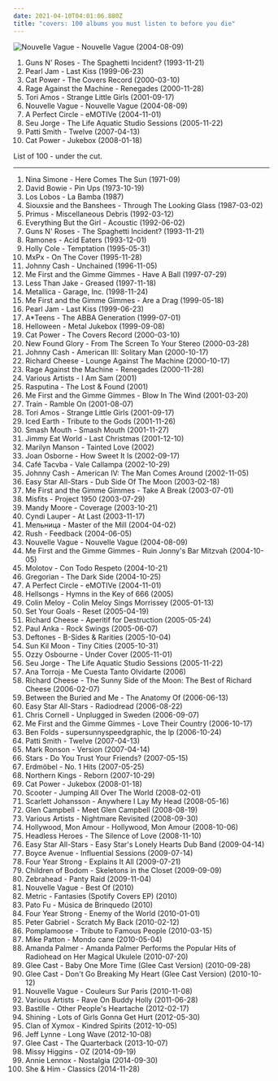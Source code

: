 ```yaml
---
date: 2021-04-10T04:01:06.880Z
title: "covers: 100 albums you must listen to before you die"
---
```

![Nouvelle Vague - Nouvelle Vague (2004-08-09)](http://coverartarchive.org/release/bea245eb-a490-4f63-b9e9-c564bc42d514/15272031336-500.jpg "Nouvelle Vague - Nouvelle Vague (2004-08-09)")
<ol class="albums">
<li data-cover="http://coverartarchive.org/release/3231186d-1fde-4267-afad-150495b470b0/7973068614-500.jpg" data-tags="hard rock" role="button">Guns N' Roses - The Spaghetti Incident? (1993-11-21)</li>
<li data-cover="https://img.discogs.com/n8IeQKlL1AkpY4WaZ5akx0X88EA=/fit-in/600x593/filters:strip_icc():format(jpeg):mode_rgb():quality(90)/discogs-images/R-631417-1400879404-2317.jpeg.jpg" data-tags="rock, grunge, 90s, covers, flashback alternatives" role="button">Pearl Jam - Last Kiss (1999-06-23)</li>
<li data-cover="https://img.discogs.com/7ToXkfnF8noSM_uhuS_mdCXSxn0=/fit-in/600x586/filters:strip_icc():format(jpeg):mode_rgb():quality(90)/discogs-images/R-442522-1461384542-9680.jpeg.jpg" data-tags="covers" role="button">Cat Power - The Covers Record (2000-03-10)</li>
<li data-cover="http://coverartarchive.org/release/1c293abc-3993-3d1d-bb8d-e8fe18621488/9245164218-500.jpg" data-tags="rock, alternative rock" role="button">Rage Against the Machine - Renegades (2000-11-28)</li>
<li data-cover="http://coverartarchive.org/release/a7ccb022-f437-4492-8eee-8f85d85cdb96/2098090328-500.jpg" data-tags="covers, cover" role="button">Tori Amos - Strange Little Girls (2001-09-17)</li>
<li data-cover="http://coverartarchive.org/release/bea245eb-a490-4f63-b9e9-c564bc42d514/15272031336-500.jpg" data-tags="bossa nova, french, covers" role="button">Nouvelle Vague - Nouvelle Vague (2004-08-09)</li>
<li data-cover="https://img.discogs.com/RuuxMh6e-T3Hv19tCpjYyXQM8M4=/fit-in/600x836/filters:strip_icc():format(jpeg):mode_rgb():quality(90)/discogs-images/R-5073762-1531330871-8949.jpeg.jpg" data-tags="alternative rock" role="button">A Perfect Circle - eMOTIVe (2004-11-01)</li>
<li data-cover="http://coverartarchive.org/release/a5dd8a38-8495-43b3-901d-4cb9ac63e571/17776221267-500.jpg" data-tags="covers, acoustic" role="button">Seu Jorge - The Life Aquatic Studio Sessions (2005-11-22)</li>
<li data-cover="https://img.discogs.com/QO7zFM0tva2c9T7Mv2WKmzHED2g=/fit-in/600x592/filters:strip_icc():format(jpeg):mode_rgb():quality(90)/discogs-images/R-966497-1469987494-2664.jpeg.jpg" data-tags="covers" role="button">Patti Smith - Twelve (2007-04-13)</li>
<li data-cover="http://coverartarchive.org/release/472ab586-be69-4bdb-8f90-af1d25e754a6/22781705669-500.jpg" data-tags="female vocalists, covers, jazz, cover" role="button">Cat Power - Jukebox (2008-01-18)</li>
</ol>
List of 100 - under the cut.
<!-- more -->

_________________

<ol class="albums">
<li data-cover="http://coverartarchive.org/release/8d856598-9599-4ab2-959b-1ac7bad91ac0/14317207367-500.jpg" data-tags="blues, jazz" role="button">
Nina Simone - Here Comes The Sun (1971-09)
</li>
<li data-cover="https://img.discogs.com/j5N5tm6b-Sr4oIIIYLp-pDBcAHI=/fit-in/599x597/filters:strip_icc():format(jpeg):mode_rgb():quality(90)/discogs-images/R-670674-1237574217.jpeg.jpg" data-tags="glam rock, 70s" role="button">
David Bowie - Pin Ups (1973-10-19)
</li>
<li data-cover="http://coverartarchive.org/release/74468206-c938-4a96-be09-5d07a5bb32d6/997337637-500.jpg" data-tags="covers" role="button">
Los Lobos - La Bamba (1987)
</li>
<li data-cover="http://coverartarchive.org/release/aa258490-4e2e-4395-9da3-064e0c7c9490/24762396589-500.jpg" data-tags="new wave" role="button">
Siouxsie and the Banshees - Through The Looking Glass (1987-03-02)
</li>
<li data-cover="https://img.discogs.com/Rz-DQHWxmq9Xs7962O5pgW_vl60=/fit-in/588x452/filters:strip_icc():format(jpeg):mode_rgb():quality(90)/discogs-images/R-1101263-1296313118.jpeg.jpg" data-tags="primus, cover" role="button">
Primus - Miscellaneous Debris (1992-03-12)
</li>
<li data-cover="http://coverartarchive.org/release/84cd3aa7-55d8-4114-92be-18800688c0ed/13989672545-500.jpg" data-tags="singer-songwriter, acoustic, 90s" role="button">
Everything But the Girl - Acoustic (1992-06-02)
</li>
<li data-cover="http://coverartarchive.org/release/3231186d-1fde-4267-afad-150495b470b0/7973068614-500.jpg" data-tags="hard rock" role="button">
Guns N' Roses - The Spaghetti Incident? (1993-11-21)
</li>
<li data-cover="http://coverartarchive.org/release/82cef0f9-f982-3c09-931a-1a531dae43b9/18523473099-500.jpg" data-tags="covers, punk" role="button">
Ramones - Acid Eaters (1993-12-01)
</li>
<li data-cover="https://via.placeholder.com/450" data-tags="jazz, female vocalists, cover" role="button">
Holly Cole - Temptation (1995-05-31)
</li>
<li data-cover="http://coverartarchive.org/release/4508124e-d2bb-4375-a5c5-e61d2c3d9f04/14486664847-500.jpg" data-tags="punk covers" role="button">
MxPx - On The Cover (1995-11-28)
</li>
<li data-cover="http://coverartarchive.org/release/e162083e-4a0b-49f9-b341-7a02354f5c98/19325365527-500.jpg" data-tags="country" role="button">
Johnny Cash - Unchained (1996-11-05)
</li>
<li data-cover="http://coverartarchive.org/release/6871b9fc-531d-422a-8b46-8e4ce31132ff/4799995580-500.jpg" data-tags="punk, punk rock" role="button">
Me First and the Gimme Gimmes - Have A Ball (1997-07-29)
</li>
<li data-cover="http://coverartarchive.org/release/771774fa-e510-4bd1-9a21-6f3f2e716ccd/16695513200-500.jpg" data-tags="punk, covers, ska punk, cover, punk covers" role="button">
Less Than Jake - Greased (1997-11-18)
</li>
<li data-cover="http://coverartarchive.org/release/7f5a52aa-4429-4771-80ec-6c6a545b0df9/11162732155-500.jpg" data-tags="metal, thrash metal, heavy metal" role="button">
Metallica - Garage, Inc. (1998-11-24)
</li>
<li data-cover="https://img.discogs.com/QtAQizYXoJK6NLCq_iPWx7Gx9ms=/fit-in/600x602/filters:strip_icc():format(jpeg):mode_rgb():quality(90)/discogs-images/R-756331-1384970527-4821.jpeg.jpg" data-tags="covers" role="button">
Me First and the Gimme Gimmes - Are a Drag (1999-05-18)
</li>
<li data-cover="https://img.discogs.com/n8IeQKlL1AkpY4WaZ5akx0X88EA=/fit-in/600x593/filters:strip_icc():format(jpeg):mode_rgb():quality(90)/discogs-images/R-631417-1400879404-2317.jpeg.jpg" data-tags="rock, grunge, 90s, covers, flashback alternatives" role="button">
Pearl Jam - Last Kiss (1999-06-23)
</li>
<li data-cover="https://img.discogs.com/EbK255yEL3LCFlsP9QOtE3kpYIA=/fit-in/595x596/filters:strip_icc():format(jpeg):mode_rgb():quality(90)/discogs-images/R-3173387-1378828304-6469.jpeg.jpg" data-tags="pop, 90s, covers" role="button">
A*Teens - The ABBA Generation (1999-07-01)
</li>
<li data-cover="http://coverartarchive.org/release/bce2c17d-c490-32d7-9ea4-742c59172c86/1870479249-500.jpg" data-tags="power metal, covers" role="button">
Helloween - Metal Jukebox (1999-09-08)
</li>
<li data-cover="https://img.discogs.com/7ToXkfnF8noSM_uhuS_mdCXSxn0=/fit-in/600x586/filters:strip_icc():format(jpeg):mode_rgb():quality(90)/discogs-images/R-442522-1461384542-9680.jpeg.jpg" data-tags="covers" role="button">
Cat Power - The Covers Record (2000-03-10)
</li>
<li data-cover="http://coverartarchive.org/release/2b3d9bef-c686-4656-a19e-d46040af1db5/15841193375-500.jpg" data-tags="pop punk" role="button">
New Found Glory - From The Screen To Your Stereo (2000-03-28)
</li>
<li data-cover="http://coverartarchive.org/release/2e40496a-7ed6-396b-ad9f-cf356f0f728e/22192705953-500.jpg" data-tags="country" role="button">
Johnny Cash - American III: Solitary Man (2000-10-17)
</li>
<li data-cover="http://coverartarchive.org/release/4fecbf14-179d-41fb-9a39-7eb44a4c4634/15556280068-500.jpg" data-tags="lounge" role="button">
Richard Cheese - Lounge Against The Machine (2000-10-17)
</li>
<li data-cover="http://coverartarchive.org/release/1c293abc-3993-3d1d-bb8d-e8fe18621488/9245164218-500.jpg" data-tags="rock, alternative rock" role="button">
Rage Against the Machine - Renegades (2000-11-28)
</li>
<li data-cover="https://img.discogs.com/jZKJf7utSKWc2tg4HcHjtcXZV0E=/fit-in/300x300/filters:strip_icc():format(jpeg):mode_rgb():quality(90)/discogs-images/R-3122-1141653211.jpeg.jpg" data-tags="soundtrack, covers" role="button">
Various Artists - I Am Sam (2001)
</li>
<li data-cover="http://coverartarchive.org/release/cdeea919-4101-4e00-832d-db0c7cf01cb7/9873657770-500.jpg" data-tags="covers, assault genre" role="button">
Rasputina - The Lost & Found (2001)
</li>
<li data-cover="https://img.discogs.com/LVgMCcBV6nXU1KmjvUWcYGS6H70=/fit-in/600x600/filters:strip_icc():format(jpeg):mode_rgb():quality(90)/discogs-images/R-701826-1332343303.jpeg.jpg" data-tags="covers, punk" role="button">
Me First and the Gimme Gimmes - Blow In The Wind (2001-03-20)
</li>
<li data-cover="http://coverartarchive.org/release/1ff95f7b-9f42-4ea4-8382-ebc2ffeae6c5/10697926901-500.jpg" data-tags="covers" role="button">
Train - Ramble On (2001-08-07)
</li>
<li data-cover="http://coverartarchive.org/release/a7ccb022-f437-4492-8eee-8f85d85cdb96/2098090328-500.jpg" data-tags="covers, cover" role="button">
Tori Amos - Strange Little Girls (2001-09-17)
</li>
<li data-cover="https://img.discogs.com/ITP7gH9tn2Nh1MkEiiqyn-eHuOg=/fit-in/599x594/filters:strip_icc():format(jpeg):mode_rgb():quality(90)/discogs-images/R-10522368-1499173104-3124.jpeg.jpg" data-tags="power metal, heavy metal" role="button">
Iced Earth - Tribute to the Gods (2001-11-26)
</li>
<li data-cover="http://coverartarchive.org/release/9e1c338f-5943-4841-9277-e7fa46f4b8b4/27059900433-500.jpg" data-tags="rock" role="button">
Smash Mouth - Smash Mouth (2001-11-27)
</li>
<li data-cover="http://coverartarchive.org/release/0f37e0bf-5f79-42e8-be0b-1782bc788355/1475380053-500.jpg" data-tags="christmas" role="button">
Jimmy Eat World - Last Christmas (2001-12-10)
</li>
<li data-cover="http://coverartarchive.org/release/562b21a7-3723-465f-b60d-8360631e27d3/22199271402-500.jpg" data-tags="marilyn manson" role="button">
Marilyn Manson - Tainted Love (2002)
</li>
<li data-cover="http://coverartarchive.org/release/9cdba68c-8d15-4b97-8d1e-2023509bdca9/12262547683-500.jpg" data-tags="covers" role="button">
Joan Osborne - How Sweet It Is (2002-09-17)
</li>
<li data-cover="http://coverartarchive.org/release/b7190ac4-8887-3bda-ac14-e5fa58dfd493/6599635653-500.jpg" data-tags="covers" role="button">
Café Tacvba - Vale Callampa (2002-10-29)
</li>
<li data-cover="http://coverartarchive.org/release/47140ecd-72e3-4ef9-b523-3af3c4e3e9ef/2204544011-500.jpg" data-tags="country" role="button">
Johnny Cash - American IV: The Man Comes Around (2002-11-05)
</li>
<li data-cover="http://coverartarchive.org/release/5c285b48-a2ee-4328-9398-d7b971272c05/5795022837-500.jpg" data-tags="dub, reggae" role="button">
Easy Star All-Stars - Dub Side Of The Moon (2003-02-18)
</li>
<li data-cover="https://img.discogs.com/lbsHmkgxJBPocVx-_6m_DT9m3Fc=/fit-in/600x600/filters:strip_icc():format(jpeg):mode_rgb():quality(90)/discogs-images/R-814858-1384984127-9089.jpeg.jpg" data-tags="punk, punk rock" role="button">
Me First and the Gimme Gimmes - Take A Break (2003-07-01)
</li>
<li data-cover="http://coverartarchive.org/release/bd14a696-6356-413d-a779-c48112ef8d37/15528035791-500.jpg" data-tags="punk, punk rock, horror punk" role="button">
Misfits - Project 1950 (2003-07-29)
</li>
<li data-cover="https://img.discogs.com/mvVEI1IwHBEg9zkJJrS6GjOt1Zk=/fit-in/600x552/filters:strip_icc():format(jpeg):mode_rgb():quality(90)/discogs-images/R-3970912-1604835350-5701.jpeg.jpg" data-tags="pop, cover" role="button">
Mandy Moore - Coverage (2003-10-21)
</li>
<li data-cover="http://coverartarchive.org/release/cb540536-a7a0-48b8-9d67-9413bd336b65/15067372288-500.jpg" data-tags="covers" role="button">
Cyndi Lauper - At Last (2003-11-17)
</li>
<li data-cover="http://coverartarchive.org/release/04aac32f-c843-4f2b-b532-b4ad3d0e5e3e/3366213863-500.jpg" data-tags="folk, russian folk, fantasy" role="button">
Мельница - Master of the Mill (2004-04-02)
</li>
<li data-cover="http://coverartarchive.org/release/4ea1da9d-f8f9-4984-94fa-6dd8e84f549e/23236854046-500.jpg" data-tags="classic rock" role="button">
Rush - Feedback (2004-06-05)
</li>
<li data-cover="http://coverartarchive.org/release/bea245eb-a490-4f63-b9e9-c564bc42d514/15272031336-500.jpg" data-tags="bossa nova, french, covers" role="button">
Nouvelle Vague - Nouvelle Vague (2004-08-09)
</li>
<li data-cover="https://img.discogs.com/hCc0kHlTtfRQ0E9luwqFE6KiBSo=/fit-in/500x500/filters:strip_icc():format(jpeg):mode_rgb():quality(90)/discogs-images/R-3453904-1330978620.jpeg.jpg" data-tags="covers" role="button">
Me First and the Gimme Gimmes - Ruin Jonny's Bar Mitzvah (2004-10-05)
</li>
<li data-cover="http://coverartarchive.org/release/11aa512f-360c-403c-aaac-9b48cdcead9c/8580184700-500.jpg" data-tags="covers" role="button">
Molotov - Con Todo Respeto (2004-10-21)
</li>
<li data-cover="https://via.placeholder.com/450" data-tags="gregorian" role="button">
Gregorian - The Dark Side (2004-10-25)
</li>
<li data-cover="https://img.discogs.com/RuuxMh6e-T3Hv19tCpjYyXQM8M4=/fit-in/600x836/filters:strip_icc():format(jpeg):mode_rgb():quality(90)/discogs-images/R-5073762-1531330871-8949.jpeg.jpg" data-tags="alternative rock" role="button">
A Perfect Circle - eMOTIVe (2004-11-01)
</li>
<li data-cover="http://coverartarchive.org/release/5d4135e8-4d34-443c-91d5-0297e9ef14d8/4783518168-500.jpg" data-tags="acoustic, lounge metal" role="button">
Hellsongs - Hymns in the Key of 666 (2005)
</li>
<li data-cover="http://coverartarchive.org/release/70add0a8-6b4f-4262-adbd-80692dad133b/2938741012-500.jpg" data-tags="indie rock, covers, colin meloy, my mp3 albums" role="button">
Colin Meloy - Colin Meloy Sings Morrissey (2005-01-13)
</li>
<li data-cover="http://coverartarchive.org/release/217fe65e-3493-4a96-b5a9-a0253ff5f4c1/13493928589-500.jpg" data-tags="melodic hardcore" role="button">
Set Your Goals - Reset (2005-04-19)
</li>
<li data-cover="http://coverartarchive.org/release/1cc0d5d5-794e-408e-b6ec-23489f206d40/3430234580-500.jpg" data-tags="jazz, lounge, comedy" role="button">
Richard Cheese - Aperitif for Destruction (2005-05-24)
</li>
<li data-cover="https://img.discogs.com/RASg-glnAvDTAFf8pWns_bW2BzM=/fit-in/500x499/filters:strip_icc():format(jpeg):mode_rgb():quality(90)/discogs-images/R-1147083-1288985803.jpeg.jpg" data-tags="swing, covers" role="button">
Paul Anka - Rock Swings (2005-06-07)
</li>
<li data-cover="http://coverartarchive.org/release/47d3278d-9508-47be-bbb0-2ca01ded76a4/1072873279-500.jpg" data-tags="alternative metal, alternative rock" role="button">
Deftones - B-Sides & Rarities (2005-10-04)
</li>
<li data-cover="https://img.discogs.com/-C0G07Bfi9OI-kDCj1ikyvq0-1c=/fit-in/600x600/filters:strip_icc():format(jpeg):mode_rgb():quality(90)/discogs-images/R-753035-1155288116.jpeg.jpg" data-tags="folk, cover, covers, covertown" role="button">
Sun Kil Moon - Tiny Cities (2005-10-31)
</li>
<li data-cover="http://coverartarchive.org/release/a2dbff4f-998d-45fd-8ba0-41508059890b/15222503191-500.jpg" data-tags="heavy metal" role="button">
Ozzy Osbourne - Under Cover (2005-11-01)
</li>
<li data-cover="http://coverartarchive.org/release/a5dd8a38-8495-43b3-901d-4cb9ac63e571/17776221267-500.jpg" data-tags="covers, acoustic" role="button">
Seu Jorge - The Life Aquatic Studio Sessions (2005-11-22)
</li>
<li data-cover="http://coverartarchive.org/release/4b2fcbdd-6fb5-40bd-ae9e-0698cce97d8f/2044947282-500.jpg" data-tags="covers, ana torroja" role="button">
Ana Torroja - Me Cuesta Tanto Olvidarte (2006)
</li>
<li data-cover="http://coverartarchive.org/release/e9271b01-ea2e-4532-973b-4b6b9e72308f/14376277837-500.jpg" data-tags="lounge" role="button">
Richard Cheese - The Sunny Side of the Moon: The Best of Richard Cheese (2006-02-07)
</li>
<li data-cover="http://coverartarchive.org/release/00103e5a-a298-4108-9f74-4a5d9490a6ef/2772311711-500.jpg" data-tags="progressive metal, cover album" role="button">
Between the Buried and Me - The Anatomy Of (2006-06-13)
</li>
<li data-cover="http://coverartarchive.org/release/c13c0bb8-8e6b-4163-a053-5ad21f6fec2b/22100874189-500.jpg" data-tags="reggae" role="button">
Easy Star All-Stars - Radiodread (2006-08-22)
</li>
<li data-cover="http://coverartarchive.org/release/595f26f8-ae7a-47ae-9229-9c6ac0484f83/1043833580-500.jpg" data-tags="rock, acoustic, unplugged" role="button">
Chris Cornell - Unplugged in Sweden (2006-09-07)
</li>
<li data-cover="http://coverartarchive.org/release/8d4e00e8-d552-373e-ba74-f0323e0a5ad9/4800012154-500.jpg" data-tags="punk, punk rock, fat wreck chords, covers" role="button">
Me First and the Gimme Gimmes - Love Their Country (2006-10-17)
</li>
<li data-cover="http://coverartarchive.org/release/06baafe3-f311-45f1-bab7-97d6aaa7ea64/10383788528-500.jpg" data-tags="rock, singer-songwriter, piano" role="button">
Ben Folds - supersunnyspeedgraphic, the lp (2006-10-24)
</li>
<li data-cover="https://img.discogs.com/QO7zFM0tva2c9T7Mv2WKmzHED2g=/fit-in/600x592/filters:strip_icc():format(jpeg):mode_rgb():quality(90)/discogs-images/R-966497-1469987494-2664.jpeg.jpg" data-tags="covers" role="button">
Patti Smith - Twelve (2007-04-13)
</li>
<li data-cover="http://coverartarchive.org/release/87935910-79cc-4b90-bd9f-9c3d2e08176e/8740605245-500.jpg" data-tags="funk, cover, jazz" role="button">
Mark Ronson - Version (2007-04-14)
</li>
<li data-cover="https://img.discogs.com/4d6tqKi1i41P_W_f9a79IQBJ4eA=/fit-in/600x542/filters:strip_icc():format(jpeg):mode_rgb():quality(90)/discogs-images/R-978339-1257543129.jpeg.jpg" data-tags="covers" role="button">
Stars - Do You Trust Your Friends? (2007-05-15)
</li>
<li data-cover="https://img.discogs.com/9Zmwat6J-bSlyq_U41G7S8MsLos=/fit-in/500x500/filters:strip_icc():format(jpeg):mode_rgb():quality(90)/discogs-images/R-1700781-1237851517.jpeg.jpg" data-tags="deutsch, covers" role="button">
Erdmöbel - No. 1 Hits (2007-05-25)
</li>
<li data-cover="http://coverartarchive.org/release/236a04ea-8349-4930-9647-186773164eb3/6655040734-500.jpg" data-tags="symphonic metal, cover, power metal" role="button">
Northern Kings - Reborn (2007-10-29)
</li>
<li data-cover="http://coverartarchive.org/release/472ab586-be69-4bdb-8f90-af1d25e754a6/22781705669-500.jpg" data-tags="female vocalists, covers, jazz, cover" role="button">
Cat Power - Jukebox (2008-01-18)
</li>
<li data-cover="https://via.placeholder.com/450" data-tags="jumpstyle" role="button">
Scooter - Jumping All Over The World (2008-02-01)
</li>
<li data-cover="http://coverartarchive.org/release/8cf43ee9-65c3-407e-863d-cdb7b8bbad39/28864635475-500.jpg" data-tags="tom waits, alternative, cover" role="button">
Scarlett Johansson - Anywhere I Lay My Head (2008-05-16)
</li>
<li data-cover="http://coverartarchive.org/release/3d365177-8133-4abd-a4b5-dbfc21c9bbb7/9977116623-500.jpg" data-tags="country, covers, contemporary christian, u2, misc, bono, ccm, killforpeace, pentecostal, the edge, glen campbell, 1000 albums to hear before you die, glen campbel, jesus had a penis, dake-bonoist, dake, dake-bonoism, confucius had a penis, listen to u2, dake-bonoistic doctrine, conforms to dake-bonoistic doctrine, moist butt kittens, they always conform to dake-bonoistic doctrine, finis jennings dake, dake-bono, contemporary muslim" role="button">
Glen Campbell - Meet Glen Campbell (2008-08-19)
</li>
<li data-cover="http://coverartarchive.org/release/9ddd8d7d-0fc5-4567-8867-daa9d5f4b922/8447269122-500.jpg" data-tags="soundtrack" role="button">
Various Artists - Nightmare Revisited (2008-09-30)
</li>
<li data-cover="http://coverartarchive.org/release/225d81f3-a2f7-46df-af4c-a38b3122528b/2985759093-500.jpg" data-tags="downtempo, covers, stage and screen, ambient ram, cudawianki, popyram" role="button">
Hollywood, Mon Amour - Hollywood, Mon Amour (2008-10-06)
</li>
<li data-cover="https://img.discogs.com/q0Dmj0woajufdLLu2coXY3MUVmk=/fit-in/600x527/filters:strip_icc():format(jpeg):mode_rgb():quality(90)/discogs-images/R-1559735-1228403765.jpeg.jpg" data-tags="folk" role="button">
Headless Heroes - The Silence of Love (2008-11-10)
</li>
<li data-cover="http://coverartarchive.org/release/e6d8c1fb-e9c1-41eb-a010-10d6a7c9428b/13544312899-500.jpg" data-tags="reggae, covers" role="button">
Easy Star All-Stars - Easy Star's Lonely Hearts Dub Band (2009-04-14)
</li>
<li data-cover="http://coverartarchive.org/release/f6d933c9-dcb4-4270-95d4-42983ee6f988/4354631525-500.jpg" data-tags="acoustic, cover, covers" role="button">
Boyce Avenue - Influential Sessions (2009-07-14)
</li>
<li data-cover="https://img.discogs.com/psnedMiqs-kBCpV-RnZZqtYRhbw=/fit-in/200x200/filters:strip_icc():format(jpeg):mode_rgb():quality(90)/discogs-images/R-4088597-1354843135-7509.jpeg.jpg" data-tags="pop punk" role="button">
Four Year Strong - Explains It All (2009-07-21)
</li>
<li data-cover="http://coverartarchive.org/release/1b6f00f6-87f6-409f-a710-7ba31157e4b9/15160044156-500.jpg" data-tags="melodic death metal, cover" role="button">
Children of Bodom - Skeletons in the Closet (2009-09-09)
</li>
<li data-cover="http://coverartarchive.org/release/b8632916-fb97-41bb-83fc-e76417000025/8199039341-500.jpg" data-tags="covers" role="button">
Zebrahead - Panty Raid (2009-11-04)
</li>
<li data-cover="http://coverartarchive.org/release/7e941977-9736-3db7-b5df-558df691908a/1895500073-500.jpg" data-tags="jazz, bossa nova" role="button">
Nouvelle Vague - Best Of (2010)
</li>
<li data-cover="http://coverartarchive.org/release/3d0d12ae-4451-4f28-8433-c59e005c7d53/20175649730-500.jpg" data-tags="covers" role="button">
Metric - Fantasies (Spotify Covers EP) (2010)
</li>
<li data-cover="https://img.discogs.com/GeLc6T8KiWMgmExhSw0KqbpHN4k=/fit-in/500x500/filters:strip_icc():format(jpeg):mode_rgb():quality(90)/discogs-images/R-5365365-1468265458-7020.jpeg.jpg" data-tags="pop, covers" role="button">
Pato Fu - Música de Brinquedo (2010)
</li>
<li data-cover="http://coverartarchive.org/release/b4333310-ad10-4036-aacc-7f66c177d840/25544352121-500.jpg" data-tags="pop punk" role="button">
Four Year Strong - Enemy of the World (2010-01-01)
</li>
<li data-cover="https://img.discogs.com/-8aBOmFQ8fB3TokkT7RCF20_3uk=/fit-in/471x468/filters:strip_icc():format(jpeg):mode_rgb():quality(90)/discogs-images/R-7332044-1439106554-9938.jpeg.jpg" data-tags="singer-songwriter, rock" role="button">
Peter Gabriel - Scratch My Back (2010-02-12)
</li>
<li data-cover="http://coverartarchive.org/release/9fa51fc9-fc9c-4ece-b2df-f226fb35e96d/2058727777-500.jpg" data-tags="covers" role="button">
Pomplamoose - Tribute to Famous People (2010-03-15)
</li>
<li data-cover="http://coverartarchive.org/release/38d29d6c-39e3-3fcb-ba67-6033ea1dde92/1672912579-500.jpg" data-tags="pop" role="button">
Mike Patton - Mondo cane (2010-05-04)
</li>
<li data-cover="http://coverartarchive.org/release/ddd15036-d7d0-4a76-b9d6-a3be99e346ab/2720295799-500.jpg" data-tags="cover, singer-songwriter, ukulele" role="button">
Amanda Palmer - Amanda Palmer Performs the Popular Hits of Radiohead on Her Magical Ukulele (2010-07-20)
</li>
<li data-cover="http://coverartarchive.org/release/f643af36-81fd-4272-ac3c-ba12b1372c41/1742951644-500.jpg" data-tags="soundtrack, cover, soundtracks, covers, glee cast, cover songs, cover song, glee" role="button">
Glee Cast - Baby One More Time (Glee Cast Version) (2010-09-28)
</li>
<li data-cover="https://img.discogs.com/ONEGx5rwfZfrcmmtezlz_CC-Y2w=/fit-in/600x526/filters:strip_icc():format(jpeg):mode_rgb():quality(90)/discogs-images/R-2730175-1298416691.jpeg.jpg" data-tags="soundtrack, cover, soundtracks, covers, glee cast, cover songs, cover song, glee" role="button">
Glee Cast - Don't Go Breaking My Heart (Glee Cast Version) (2010-10-12)
</li>
<li data-cover="http://coverartarchive.org/release/c63ef8ef-6cbd-4887-b28b-668b11e6b758/2231453276-500.jpg" data-tags="chillout, jazz, bossa nova, easy listening, blues, covers, relaxing, meaningful lyrics, kneiter" role="button">
Nouvelle Vague - Couleurs Sur Paris (2010-11-08)
</li>
<li data-cover="http://coverartarchive.org/release/1b1818f3-0e80-4a25-ae98-9511dd549255/5119794652-500.jpg" data-tags="tribute" role="button">
Various Artists - Rave On Buddy Holly (2011-06-28)
</li>
<li data-cover="http://coverartarchive.org/release/b8f50118-3d3c-4826-a4b3-cf6228a97515/14969136552-500.jpg" data-tags="mixtape, covers, good music" role="button">
Bastille - Other People's Heartache (2012-02-17)
</li>
<li data-cover="http://coverartarchive.org/release/f8dc7308-86fe-4f27-bdfb-aefb526b081c/4782759842-500.jpg" data-tags="black metal, progressive metal, doom metal, covers, suicidal black metal" role="button">
Shining - Lots of Girls Gonna Get Hurt (2012-05-30)
</li>
<li data-cover="http://coverartarchive.org/release/87b1a636-fe96-416b-944c-bd86353acf15/14691802957-500.jpg" data-tags="covers" role="button">
Clan of Xymox - Kindred Spirits (2012-10-05)
</li>
<li data-cover="https://img.discogs.com/3ANZe2TlHoKtfBa88Vjj-yt-O9c=/fit-in/502x500/filters:strip_icc():format(jpeg):mode_rgb():quality(90)/discogs-images/R-3949070-1352020656-8749.jpeg.jpg" data-tags="traditional pop, covers, standards, elo, classics, electric light orchestra, jeff lynne, long wave" role="button">
Jeff Lynne - Long Wave (2012-10-08)
</li>
<li data-cover="http://coverartarchive.org/release/ebadad2b-e01f-432e-8059-1882128213c9/5552546040-500.jpg" data-tags="sad, cover" role="button">
Glee Cast - The Quarterback (2013-10-07)
</li>
<li data-cover="https://img.discogs.com/FIVV58XZ5ZSJUSHcfhX7liF3uSw=/fit-in/301x301/filters:strip_icc():format(jpeg):mode_rgb():quality(90)/discogs-images/R-6363806-1417399989-5407.jpeg.jpg" data-tags="covers" role="button">
Missy Higgins - OZ (2014-09-19)
</li>
<li data-cover="https://img.discogs.com/j45fNW6eJrwpaMEjSLPON6EfNaU=/fit-in/218x308/filters:strip_icc():format(jpeg):mode_rgb():quality(90)/discogs-images/R-2099100-1263934585.jpeg.jpg" data-tags="covers" role="button">
Annie Lennox - Nostalgia (2014-09-30)
</li>
<li data-cover="https://img.discogs.com/hjBxgIfKXDPjY8iU6UeI3KMi76Q=/fit-in/600x540/filters:strip_icc():format(jpeg):mode_rgb():quality(90)/discogs-images/R-6355650-1417678081-1682.jpeg.jpg" data-tags="covers, albums i have on vinyl, albumsiown" role="button">
She & Him - Classics (2014-11-28)
</li>
</ol>